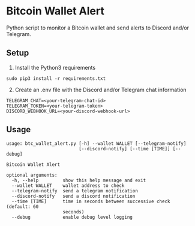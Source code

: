 # Bitcoin Wallet Alert

Python script to monitor a Bitcoin wallet and send alerts to Discord and/or Telegram.

## Setup

1. Install the Python3 requirements
```
sudo pip3 install -r requirements.txt
```

2. Create an .env file with the Discord and/or Telegram chat information
```
TELEGRAM_CHAT=<your-telegram-chat-id>
TELEGRAM_TOKEN=<your-telegram-token>
DISCORD_WEBHOOK_URL=<your-discord-webhook-url>
```
## Usage
```
usage: btc_wallet_alert.py [-h] --wallet WALLET [--telegram-notify]
                           [--discord-notify] [--time [TIME]] [--debug]

Bitcoin Wallet Alert

optional arguments:
  -h, --help         show this help message and exit
  --wallet WALLET    wallet address to check
  --telegram-notify  send a telegram notification
  --discord-notify   send a discord notification
  --time [TIME]      time in seconds between successive check (default: 60
                     seconds)
  --debug            enable debug level logging
```
